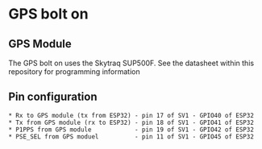 # GPS bolt on

## GPS Module
The GPS bolt on uses the Skytraq SUP500F. See the datasheet within this repository for programming information

## Pin configuration

```
* Rx to GPS module (tx from ESP32) - pin 17 of SV1 - GPIO40 of ESP32
* Tx from GPS module (rx to ESP32) - pin 18 of SV1 - GPIO41 of ESP32
* P1PPS from GPS module            - pin 19 of SV1 - GPIO42 of ESP32
* PSE_SEL from GPS moduel          - pin 11 of SV1 - GPIO45 of ESP32
```

